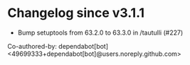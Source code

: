 # Changelog since v3.1.1
- Bump setuptools from 63.2.0 to 63.3.0 in /tautulli (#227)

Co-authored-by: dependabot[bot] <49699333+dependabot[bot]@users.noreply.github.com> 

